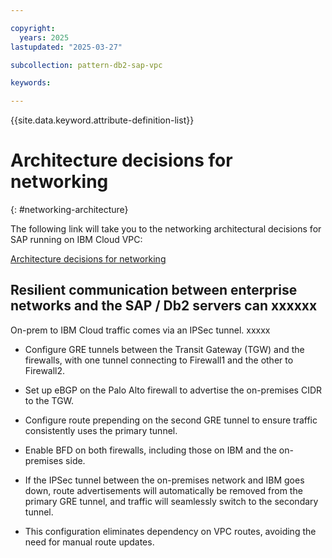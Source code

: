 ```yaml
---

copyright:
  years: 2025
lastupdated: "2025-03-27"

subcollection: pattern-db2-sap-vpc

keywords:

---
```


{{site.data.keyword.attribute-definition-list}}

# Architecture decisions for networking
{: #networking-architecture}

The following link will take you to the networking architectural decisions for SAP running on IBM Cloud VPC:

[Architecture decisions for networking](/docs/pattern-sap-on-vpc?topic=pattern-sap-on-vpc-network-decisions)


## Resilient communication between enterprise networks and the SAP / Db2 servers can xxxxxx
On-prem to IBM Cloud traffic comes via an IPSec tunnel. xxxxx


* Configure GRE tunnels between the Transit Gateway (TGW) and the firewalls, with one tunnel connecting to Firewall1 and the other to Firewall2.

* Set up eBGP on the Palo Alto firewall to advertise the on-premises CIDR to the TGW.

* Configure route prepending on the second GRE tunnel to ensure traffic consistently uses the primary tunnel.

* Enable BFD on both firewalls, including those on IBM and the on-premises side.

* If the IPSec tunnel between the on-premises network and IBM goes down, route advertisements will automatically be removed from the primary GRE tunnel, and traffic will seamlessly switch to the secondary tunnel.

* This configuration eliminates dependency on VPC routes, avoiding the need for manual route updates.
